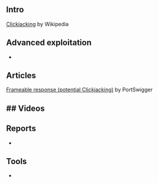 ## Intro
[Clickjacking](https://en.wikipedia.org/wiki/Clickjacking) by Wikipedia  

## Advanced exploitation
-

## Articles

[Frameable response (potential Clickjacking)](https://portswigger.net/knowledgebase/Issues/details/005009a0_frameableresponsepotentialclickjacking) by PortSwigger  

## Videos
-

## Reports
-

## Tools
-
